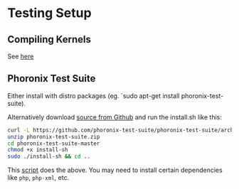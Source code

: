 # Testing Setup

## Compiling Kernels

See [here](./compile-kernel.md)

## Phoronix Test Suite

Either install with distro packages (eg. `sudo apt-get install phoronix-test-suite). 

Alternatively download [source from Github](https://github.com/phoronix-test-suite/phoronix-test-suite) and run the install.sh like this:

``` bash
curl -L https://github.com/phoronix-test-suite/phoronix-test-suite/archive/refs/heads/master.zip > phoronix-test-suite.zip 
unzip phoronix-test-suite.zip 
cd phoronix-test-suite-master 
chmod +x install-sh
sudo ./install-sh && cd ..
```

 This [script](./phoronix-test-setup.sh) does the above. You may need to install certain dependencies like `php`, `php-xml`, etc.
